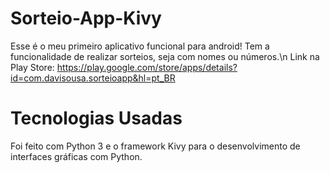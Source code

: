 # Sorteio-App-Kivy
Esse é o meu primeiro aplicativo funcional para android! Tem a funcionalidade de realizar sorteios, seja com nomes ou números.\n
Link na Play Store: https://play.google.com/store/apps/details?id=com.davisousa.sorteioapp&hl=pt_BR

# Tecnologias Usadas
Foi feito com Python 3 e o framework Kivy para o desenvolvimento de interfaces gráficas com Python.
